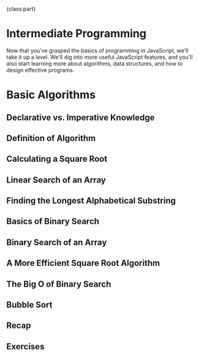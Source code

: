 {class:part}

# Intermediate Programming

Now that you've grasped the basics of programming in JavaScript, we'll take it up a level. We'll dig into more useful JavaScript features, and you'll also start learning more about algorithms, data structures, and how to design effective programs.

# Basic Algorithms

## Declarative vs. Imperative Knowledge

## Definition of Algorithm

## Calculating a Square Root

## Linear Search of an Array

## Finding the Longest Alphabetical Substring

## Basics of Binary Search

## Binary Search of an Array

## A More Efficient Square Root Algorithm

## The Big O of Binary Search

## Bubble Sort

## Recap

## Exercises
